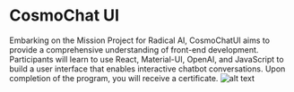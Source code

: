 # CosmoChat UI
Embarking on the Mission Project for Radical AI, CosmoChatUI aims to provide a comprehensive understanding of front-end development. Participants will learn to use React, Material-UI, OpenAI, and JavaScript to build a user interface that enables interactive chatbot conversations. Upon completion of the program, you will receive a certificate. 
![alt text](https://ai.radicalai.app/_next/image?url=https%3A%2F%2Ffirebasestorage.googleapis.com%2Fv0%2Fb%2Fradicalx-68127.appspot.com%2Fo%2FCosmoChat%252FCosmo%2520Chat.png%3Falt%3Dmedia%26token%3D0b05e20c-557b-48cf-99c9-cade4b6865ff&w=1920&q=75)
